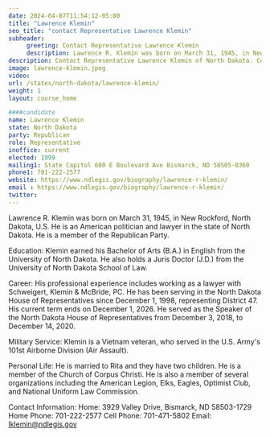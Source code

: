 ```yaml
---
date: 2024-04-07T11:54:12-05:00
title: "Lawrence Klemin"
seo_title: "contact Representative Lawrence Klemin"
subheader:
     greeting: Contact Representative Lawrence Klemin
     description: Lawrence R. Klemin was born on March 31, 1945, in New Rockford, North Dakota, U.S. He is an American politician and lawyer in the state of North Dakota. He is a member of the Republican Party and represents 47th district.
description: Contact Representative Lawrence Klemin of North Dakota. Contact information for Lawrence Klemin includes email address, phone number, and mailing address.
image: lawrence-klemin.jpeg
video:
url: /states/north-dakota/lawrence-klemin/
weight: 1
layout: course_home

####candidate
name: Lawrence Klemin
state: North Dakota
party: Republican
role: Representative
inoffice: current
elected: 1999
mailing1: State Capitol 600 E Boulevard Ave Bismarck, ND 58505-0360
phone1: 701-222-2577
website: https://www.ndlegis.gov/biography/lawrence-r-klemin/
email : https://www.ndlegis.gov/biography/lawrence-r-klemin/
twitter: 
---
```

Lawrence R. Klemin was born on March 31, 1945, in New Rockford, North Dakota, U.S. He is an American politician and lawyer in the state of North Dakota. He is a member of the Republican Party.

Education:
Klemin earned his Bachelor of Arts (B.A.) in English from the University of North Dakota. He also holds a Juris Doctor (J.D.) from the University of North Dakota School of Law.

Career:
His professional experience includes working as a lawyer with Schweigert, Klemin & McBride, PC. He has been serving in the North Dakota House of Representatives since December 1, 1998, representing District 47. His current term ends on December 1, 2026. He served as the Speaker of the North Dakota House of Representatives from December 3, 2018, to December 14, 2020.

Military Service:
Klemin is a Vietnam veteran, who served in the U.S. Army's 101st Airborne Division (Air Assault).

Personal Life:
He is married to Rita and they have two children. He is a member of the Church of Corpus Christi. He is also a member of several organizations including the American Legion, Elks, Eagles, Optimist Club, and National Uniform Law Commission.

Contact Information:
Home: 3929 Valley Drive, Bismarck, ND 58503-1729
Home Phone: 701-222-2577
Cell Phone: 701-471-5802
Email: lklemin@ndlegis.gov

